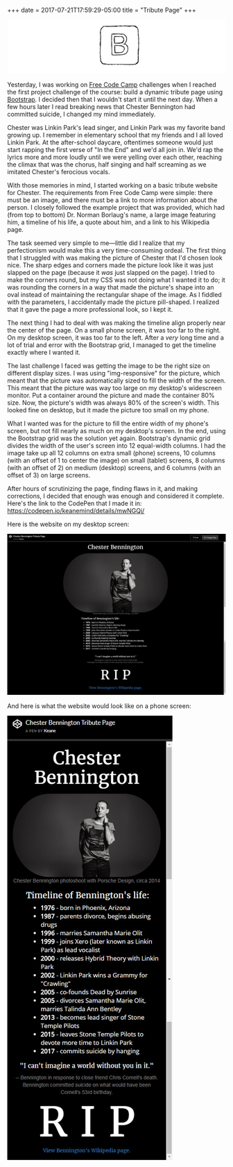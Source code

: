 +++
date = 2017-07-21T17:59:29-05:00
title = "Tribute Page"
+++

![image](/img/bootstrap.jpg)

Yesterday, I was working on [Free Code Camp](https://www.freecodecamp.org/) challenges when I reached the first project challenge of the course: build a dynamic tribute page using [Bootstrap](http://getbootstrap.com/). I decided then that I wouldn't start it until the next day. When a few hours later I read breaking news that Chester Bennington had committed suicide, I changed my mind immediately. 

Chester was Linkin Park's lead singer, and Linkin Park was my favorite band growing up. I remember in elementary school that my friends and I all loved Linkin Park. At the after-school daycare, oftentimes someone would just start rapping the first verse of "In the End" and we'd all join in. We'd rap the lyrics more and more loudly until we were yelling over each other, reaching the climax that was the chorus, half singing and half screaming as we imitated Chester's ferocious vocals. 

With those memories in mind, I started working on a basic tribute website for Chester. The requirements from Free Code Camp were simple: there must be an image, and there must be a link to more information about the person. I closely followed the example project that was provided, which had (from top to bottom) Dr. Norman Borlaug's name, a large image featuring him, a timeline of his life, a quote about him, and a link to his Wikipedia page.

The task seemed very simple to me—little did I realize that my perfectionism would make this a very time-consuming ordeal. The first thing that I struggled with was making the picture of Chester that I'd chosen look nice. The sharp edges and corners made the picture look like it was just slapped on the page (because it *was* just slapped on the page). I tried to make the corners round, but my CSS was not doing what I wanted it to do; it was rounding the corners in a way that made the picture's shape into an oval instead of maintaining the rectangular shape of the image. As I fiddled with the parameters, I accidentally made the picture pill-shaped. I realized that it gave the page a more professional look, so I kept it. 

The next thing I had to deal with was making the timeline align properly near the center of the page. On a small phone screen, it was too far to the right. On my desktop screen, it was too far to the left. After a *very* long time and a lot of trial and error with the Bootstrap grid, I managed to get the timeline exactly where I wanted it.

The last challenge I faced was getting the image to be the right size on different display sizes. I was using "img-responsive" for the picture, which meant that the picture was automatically sized to fill the width of the screen. This meant that the picture was way too large on my desktop's widescreen monitor. Put a container around the picture and made the container 80% size. Now, the picture's width was always 80% of the screen's width. This looked fine on desktop, but it made the picture too small on my phone. 

What I wanted was for the picture to fill the entire width of my phone's screen, but not fill nearly as much on my desktop's screen. In the end, using the Bootstrap grid was the solution yet again. Bootstrap's dynamic grid divides the width of the user's screen into 12 equal-width columns. I had the image take up all 12 columns on extra small (phone) screens, 10 columns (with an offset of 1 to center the image) on small (tablet) screens, 8 columns (with an offset of 2) on medium (desktop) screens, and 6 columns (with an offset of 3) on large screens.

After hours of scrutinizing the page, finding flaws in it, and making corrections, I decided that enough was enough and considered it complete. Here's the link to the CodePen that I made it in: https://codepen.io/keanemind/details/mwNGQj/

Here is the website on my desktop screen:

![image](/img/BenningtonTribute.jpg)

And here is what the website would look like on a phone screen:

![image](/img/BenningtonTributeMobile.jpg)
